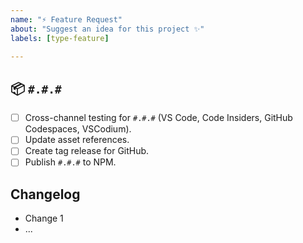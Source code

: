 ```yaml
---
name: "⚡️️ Feature Request"
about: "Suggest an idea for this project ✨"
labels: [type-feature]

---
```


## 📦 `#.#.#`

- [ ] Cross-channel testing for `#.#.#` (VS Code, Code Insiders, GitHub Codespaces, VSCodium).
- [ ] Update asset references.
- [ ] Create tag release for GitHub.
- [ ] Publish `#.#.#` to NPM.

## Changelog

- Change 1
- ...
